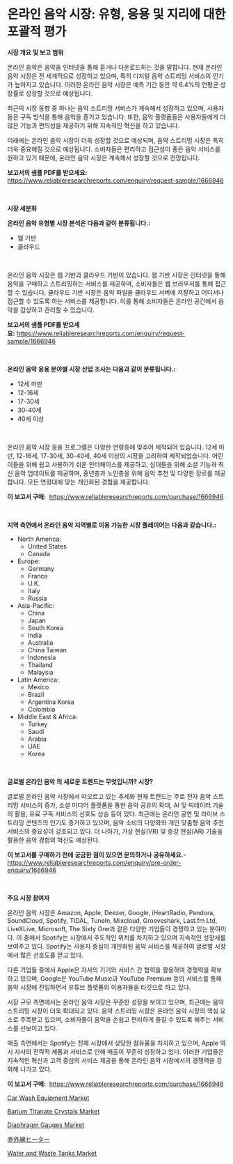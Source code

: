 <p><h1>온라인 음악 시장: 유형, 응용 및 지리에 대한 포괄적 평가</h1></p><p><strong>시장 개요 및 보고 범위</strong></p>
<p><p>온라인 음악은 음악을 인터넷을 통해 듣거나 다운로드하는 것을 말합니다. 현재 온라인 음악 시장은 전 세계적으로 성장하고 있으며, 특히 디지털 음악 스트리밍 서비스의 인기가 높아지고 있습니다. 이러한 온라인 음악 시장은 예측 기간 동안 약 6.4%의 연평균 성장률로 성장할 것으로 예상됩니다.</p><p>최근의 시장 동향 중 하나는 음악 스트리밍 서비스가 계속해서 성장하고 있으며, 사용자들은 구독 방식을 통해 음악을 즐기고 있습니다. 또한, 음악 플랫폼들은 사용자들에게 더 많은 기능과 편의성을 제공하기 위해 지속적인 혁신을 하고 있습니다.</p><p>미래에는 온라인 음악 시장이 더욱 성장할 것으로 예상되며, 음악 스트리밍 시장은 특히 더욱 중요해질 것으로 예상됩니다. 소비자들은 편리하고 접근성이 좋은 음악 서비스를 원하고 있기 때문에, 온라인 음악 시장은 계속해서 성장할 것으로 전망됩니다.</p></p>
<p><strong>보고서의 샘플 PDF를 받으세요:</strong> <a href="https://www.reliableresearchreports.com/enquiry/request-sample/1666946">https://www.reliableresearchreports.com/enquiry/request-sample/1666946</a></p>
<p>&nbsp;</p>
<p><strong>시장 세분화</strong></p>
<p><strong>온라인 음악 유형별 시장 분석은 다음과 같이 분류됩니다.:</strong></p>
<p><ul><li>웹 기반</li><li>클라우드</li></ul></p>
<p>&nbsp;</p>
<p><p>온라인 음악 시장은 웹 기반과 클라우드 기반이 있습니다. 웹 기반 시장은 인터넷을 통해 음악을 구매하고 스트리밍하는 서비스를 제공하며, 소비자들은 웹 브라우저를 통해 접근할 수 있습니다. 클라우드 기반 시장은 음악 파일을 클라우드 서버에 저장하고 어디서나 접근할 수 있도록 하는 서비스를 제공합니다. 이를 통해 소비자들은 온라인 공간에서 음악을 감상하고 관리할 수 있습니다.</p></p>
<p><strong>보고서의 샘플 PDF를 받으세요:</strong>&nbsp;<a href="https://www.reliableresearchreports.com/enquiry/request-sample/1666946">https://www.reliableresearchreports.com/enquiry/request-sample/1666946</a></p>
<p>&nbsp;</p>
<p><strong> 온라인 음악 응용 분야별 시장 산업 조사는 다음과 같이 분류됩니다.:</strong></p>
<p><ul><li>12세 미만</li><li>12-16세</li><li>17-30세</li><li>30-40세</li><li>40세 이상</li></ul></p>
<p>&nbsp;</p>
<p><p>온라인 음악 시장 응용 프로그램은 다양한 연령층에 맞추어 제작되어 있습니다. 12세 미만, 12-16세, 17-30세, 30-40세, 40세 이상의 시장을 고려하여 제작되었습니다. 어린이들을 위해 쉽고 사용하기 쉬운 인터페이스를 제공하고, 십대들을 위해 소셜 기능과 최신 음악 업데이트를 제공하며, 중년층과 노인층을 위해 음악 추천 및 다양한 장르를 제공합니다. 모든 연령대에 맞는 개인화된 경험을 제공합니다.</p></p>
<p><strong>이 보고서 구매:</strong>&nbsp; <a href="https://www.reliableresearchreports.com/purchase/1666946">https://www.reliableresearchreports.com/purchase/1666946</a></p>
<p>&nbsp;</p>
<p><strong>지역 측면에서 온라인 음악 지역별로 이용 가능한 시장 플레이어는 다음과 같습니다.:</strong></p>
<p><ul>
    <li>
        North America:
        <ul>
            <li>United States</li>
            <li>Canada</li>
        </ul>
    </li>
    <li>
        Europe:
        <ul>
            <li>Germany</li>
            <li>France</li>
            <li>U.K.</li>
            <li>Italy</li>
            <li>Russia</li>
        </ul>
    </li>
    <li>
        Asia-Pacific:
        <ul>
            <li>China</li>
            <li>Japan</li>
            <li>South Korea</li>
            <li>India</li>
            <li>Australia</li>
            <li>China Taiwan</li>
            <li>Indonesia</li>
            <li>Thailand</li>
            <li>Malaysia</li>
        </ul>
    </li>
    <li>
        Latin America:
        <ul>
            <li>Mexico</li>
            <li>Brazil</li>
            <li>Argentina Korea</li>
            <li>Colombia</li>
        </ul>
    </li>
    <li>
        Middle East & Africa:
        <ul>
            <li>Turkey</li>
            <li>Saudi</li>
            <li>Arabia</li>
            <li>UAE</li>
            <li>Korea</li>
        </ul>
    </li>
    </ul></p>
<p>&nbsp;</p>
<p><strong>글로벌 온라인 음악 의 새로운 트렌드는 무엇입니까? 시장?</strong></p>
<p><p>글로벌 온라인 음악 시장에서 떠오르고 있는 추세와 현재 트렌드는 주로 전자 음악 스트리밍 서비스의 증가, 소셜 미디어 플랫폼을 통한 음악 공유의 확대, AI 및 빅데이터 기술의 활용, 유료 구독 서비스의 선호도 상승 등이 있다. 최근에는 온라인 공연 및 라이브 스트리밍 콘텐츠의 인기도 증가하고 있으며, 음악 소비의 다양화와 개인 맞춤형 음악 추천 서비스의 중요성이 강조되고 있다. 더 나아가, 가상 현실(VR) 및 증강 현실(AR) 기술을 활용한 음악 경험의 혁신도 예상된다.</p></p>
<p><strong>이 보고서를 구매하기 전에 궁금한 점이 있으면 문의하거나 공유하세요.</strong>- <a href="https://www.reliableresearchreports.com/enquiry/pre-order-enquiry/1666946">https://www.reliableresearchreports.com/enquiry/pre-order-enquiry/1666946</a></p>
<p>&nbsp;</p>
<p><strong>주요 시장 참여자</strong></p>
<p><p>온라인 음악 시장은 Amazon, Apple, Deezer, Google, iHeartRadio, Pandora, SoundCloud, Spotify, TIDAL, TuneIn, Mixcloud, Grooveshark, Last.fm Ltd, LiveXLive, Microsoft, The Sixty One과 같은 다양한 기업들이 경쟁하고 있는 분야이다. 이 중에서 Spotify는 시장에서 주도적인 위치를 차지하고 있으며 지속적인 성장세를 보여주고 있다. Spotify는 사용자 중심의 개인화된 음악 서비스를 제공하여 글로벌 시장에서 많은 선호도를 얻고 있다.</p><p>다른 기업들 중에서 Apple은 자사의 기기와 서비스 간 협력을 활용하여 경쟁력을 확보하고 있으며, Google은 YouTube Music과 YouTube Premium 등의 서비스를 통해 음악 시장에 진입하면서 유튜브 플랫폼의 이용자들을 타깃으로 하고 있다.</p><p>시장 규모 측면에서는 온라인 음악 시장은 꾸준한 성장을 보이고 있으며, 최근에는 음악 스트리밍 시장이 더욱 확대되고 있다. 음악 스트리밍 시장은 온라인 음악 시장의 핵심 요소로 주목받고 있으며, 소비자들이 음악을 손쉽고 편리하게 즐길 수 있도록 해주는 서비스를 선보이고 있다.</p><p>매출 측면에서는 Spotify는 전체 시장에서 상당한 점유율을 차지하고 있으며, Apple 역시 자사의 전략적 제품과 서비스로 인해 매출이 꾸준히 성장하고 있다. 이러한 기업들은 지속적인 혁신과 고객 중심의 서비스 제공을 통해 온라인 음악 시장에서의 경쟁력을 강화해 나가고 있다.</p></p>
<p><strong>이 보고서 구매:</strong>&nbsp;&nbsp;<a href="https://www.reliableresearchreports.com/purchase/1666946">https://www.reliableresearchreports.com/purchase/1666946</a></p>
<p><p><a href="https://view.publitas.com/reportprime-1/car-wash-equipment-market-growth-market-trends-covid-19-impact-and-forecasts-for-period-from-2024-2031/">Car Wash Equipment Market</a></p><p><a href="https://shimmer-gardenia-37a.notion.site/Barium-Titanate-Crystals-Market-Size-Focuses-on-Market-Dynamics-In-Depth-Analysis-and-Future-Projec-b68649ae4e88439bacaa7e65dfbc283f">Barium Titanate Crystals Market</a></p><p><a href="https://view.publitas.com/reportprime-1/diaphragm-gauges-market-dynamics-2024-2031-also-about-its-market-trends-projections-and-opportunities/">Diaphragm Gauges Market</a></p><p><a href="https://github.com/zjkmgcs938405/Market-Research-Report-List-1/blob/main/967138215566.md">赤外線ヒーター</a></p><p><a href="https://www.linkedin.com/pulse/water-waste-tanks-market-size-2024-2031-global-industrial-fvzcf?trackingId=Ldxxk2n%2BU%2Fr0q7Ytx6C24Q%3D%3D">Water and Waste Tanks Market</a></p></p>
